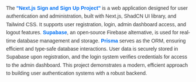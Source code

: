 <p style="font-family: Arial, sans-serif; line-height: 1.6; color: #333;">
    The <b style="font-weight: bold; color: #0070f3;">"Next.js Sign and Sign Up Project"</b> is a web application designed for user authentication and administration, built with Next.js, ShadCN UI library, and Tailwind CSS. It supports user registration, login, admin dashboard access, and logout features. <b style="font-weight: bold; color: #0070f3;">Supabase</b>, an open-source Firebase alternative, is used for real-time database management and storage. <b style="font-weight: bold; color: #0070f3;">Prisma</b> serves as the ORM, ensuring efficient and type-safe database interactions. User data is securely stored in Supabase upon registration, and the login system verifies credentials for access to the admin dashboard. This project demonstrates a modern, efficient approach to building user authentication systems with a robust backend.
</p>
